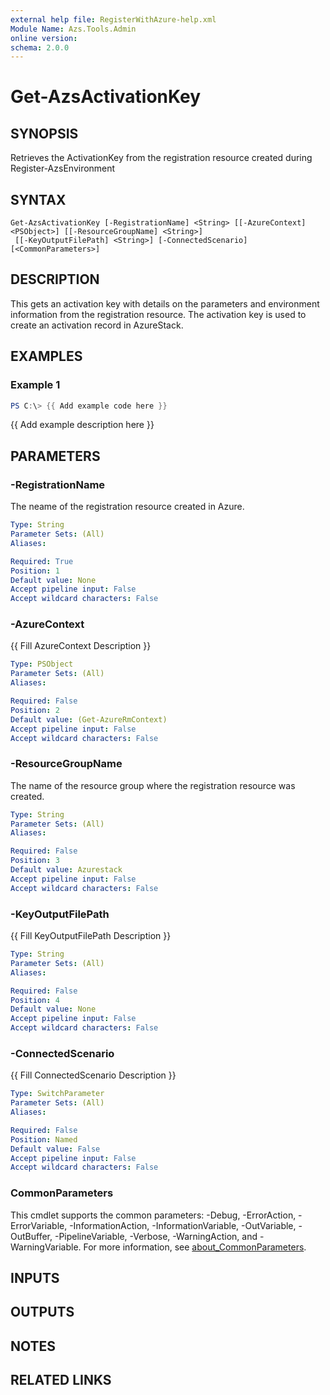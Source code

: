 ```yaml
---
external help file: RegisterWithAzure-help.xml
Module Name: Azs.Tools.Admin
online version:
schema: 2.0.0
---
```


# Get-AzsActivationKey

## SYNOPSIS
Retrieves the ActivationKey from the registration resource created during Register-AzsEnvironment

## SYNTAX

```
Get-AzsActivationKey [-RegistrationName] <String> [[-AzureContext] <PSObject>] [[-ResourceGroupName] <String>]
 [[-KeyOutputFilePath] <String>] [-ConnectedScenario] [<CommonParameters>]
```

## DESCRIPTION
This gets an activation key with details on the parameters and environment information from the registration resource. 
The activation key is used to create an activation record in AzureStack.

## EXAMPLES

### Example 1
```powershell
PS C:\> {{ Add example code here }}
```

{{ Add example description here }}

## PARAMETERS

### -RegistrationName
The neame of the registration resource created in Azure.

```yaml
Type: String
Parameter Sets: (All)
Aliases:

Required: True
Position: 1
Default value: None
Accept pipeline input: False
Accept wildcard characters: False
```

### -AzureContext
{{ Fill AzureContext Description }}

```yaml
Type: PSObject
Parameter Sets: (All)
Aliases:

Required: False
Position: 2
Default value: (Get-AzureRmContext)
Accept pipeline input: False
Accept wildcard characters: False
```

### -ResourceGroupName
The name of the resource group where the registration resource was created.

```yaml
Type: String
Parameter Sets: (All)
Aliases:

Required: False
Position: 3
Default value: Azurestack
Accept pipeline input: False
Accept wildcard characters: False
```

### -KeyOutputFilePath
{{ Fill KeyOutputFilePath Description }}

```yaml
Type: String
Parameter Sets: (All)
Aliases:

Required: False
Position: 4
Default value: None
Accept pipeline input: False
Accept wildcard characters: False
```

### -ConnectedScenario
{{ Fill ConnectedScenario Description }}

```yaml
Type: SwitchParameter
Parameter Sets: (All)
Aliases:

Required: False
Position: Named
Default value: False
Accept pipeline input: False
Accept wildcard characters: False
```

### CommonParameters
This cmdlet supports the common parameters: -Debug, -ErrorAction, -ErrorVariable, -InformationAction, -InformationVariable, -OutVariable, -OutBuffer, -PipelineVariable, -Verbose, -WarningAction, and -WarningVariable. For more information, see [about_CommonParameters](http://go.microsoft.com/fwlink/?LinkID=113216).

## INPUTS

## OUTPUTS

## NOTES

## RELATED LINKS
